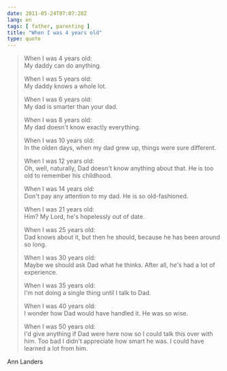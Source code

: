 ```yaml
---
date: 2011-05-24T07:07:28Z
lang: en
tags: [ father, parenting ]
title: "When I was 4 years old"
type: quote
---
```


> When I was 4 years old:\
> My daddy can do anything.
>
> When I was 5 years old:\
> My daddy knows a whole lot.
>
> When I was 6 years old:\
> My dad is smarter than your dad.
>
> When I was 8 years old:\
> My dad doesn't know exactly everything.
>
> When I was 10 years old:\
> In the olden days, when my dad grew up, things were sure different.
>
> When I was 12 years old:\
> Oh, well, naturally, Dad doesn't know anything about that. He is too
> old to remember his childhood.
>
> When I was 14 years old:\
> Don't pay any attention to my dad. He is so old-fashioned.
>
> When I was 21 years old:\
> Him? My Lord, he's hopelessly out of date.
>
> When I was 25 years old:\
> Dad knows about it, but then he should, because he has been around so
> long.
>
> When I was 30 years old:\
> Maybe we should ask Dad what he thinks. After all, he's had a lot of
> experience.
>
> When I was 35 years old:\
> I'm not doing a single thing until I talk to Dad.
>
> When I was 40 years old:\
> I wonder how Dad would have handled it. He was so wise.
>
> When I was 50 years old:\
> I'd give anything if Dad were here now so I could talk this over with
> him. Too bad I didn't appreciate how smart he was. I could have
> learned a lot from him.

Ann Landers

